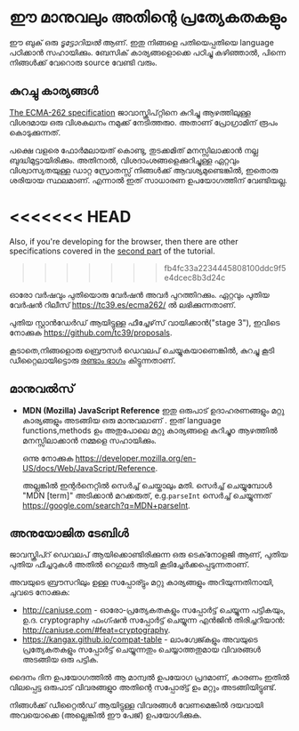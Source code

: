 

# ഈ മാനുവലും അതിന്റെ പ്രത്യേകതകളും

ഈ ബുക് ഒരു *ടൂട്ടോറിയൽ* ആണ്. ഇതു നിങ്ങളെ പതിയെപ്പതിയെ language പഠിക്കാൻ സഹായിക്കും. ബേസിക് കാര്യങ്ങളൊക്കെ പഠിച്ചു കഴിഞ്ഞാൽ, പിന്നെ നിങ്ങൾക്ക് വേറൊരു source വേണ്ടി വരും.

## കുറച്ചു കാര്യങ്ങൾ

[The ECMA-262 specification](https://www.ecma-international.org/publications/standards/Ecma-262.htm) ജാവാസ്ക്രിപ്റ്റിനെ കുറിച്ചു ആഴത്തിലുള്ള വിശദമായ ഒരു വിശകലനം നമുക്ക് നേടിത്തരുo. അതാണ് പ്രോഗ്രാമിന് രൂപം കൊടുക്കുന്നത്.


പക്ഷെ വളരെ ഫോർമലായത് കൊണ്ടു, തുടക്കമിത് മനസ്സിലാക്കാൻ നല്ല ബുദ്ധിമുട്ടായിരിക്കും. അതിനാൽ, വിശദാംശങ്ങളെക്കുറിച്ചുള്ള ഏറ്റവും വിശ്വാസ്യതയുള്ള ഡാറ്റ സ്രോതസ്സ് നിങ്ങൾക്ക് ആവശ്യമുണ്ടെങ്കിൽ, ഇതൊരു ശരിയായ സ്ഥലമാണ്. എന്നാൽ ഇത് സാധാരണ ഉപയോഗത്തിന് വേണ്ടിയല്ല.

<<<<<<< HEAD
=======
Also, if you're developing for the browser, then there are other specifications covered in the [second part](info:browser-environment) of the tutorial.
>>>>>>> fb4fc33a2234445808100ddc9f5e4dcec8b3d24c

ഓരോ വർഷവും പുതിയൊരു വേർഷൻ അവർ പുറത്തിറക്കും. ഏറ്റവും പുതിയ വേർഷൻ റിലീസ് <https://tc39.es/ecma262/> ൽ ലഭിക്കുന്നതാണ്.


പുതിയ സ്റ്റാൻഡേർഡ് ആയിട്ടുള്ള ഫീച്ചേഴ്‌സ് വായിക്കാൻ("stage 3"), ഇവിടെ നോക്കുക <https://github.com/tc39/proposals>.

കൂടാതെ,നിങ്ങളൊരു ബ്രൌസർ ഡെവലപ്‌ ചെയ്യുകയാണെങ്കിൽ, കുറച്ചു കൂടി ഡീറ്റൈലായിട്ടൊരു [രണ്ടാം ഭാഗം](info:browser-environment) കിട്ടുന്നതാണ്.


## മാനുവൽസ്

- **MDN (Mozilla) JavaScript Reference** ഇതു ഒരുപാട് ഉദാഹരണങ്ങളും മറ്റു കാര്യങ്ങളും അടങ്ങിയ ഒരു മാനുവലാണ് . ഇത് language functions,methods ഉം അതുപോലെ മറ്റു കാര്യങ്ങളെ കുറിച്ചുo ആഴത്തിൽ മനസ്സിലാക്കാൻ നമ്മളെ സഹായിക്കും.

    ഒന്നു നോക്കുക <https://developer.mozilla.org/en-US/docs/Web/JavaScript/Reference>.

    അല്ലങ്കിൽ ഇന്റർനെറ്റിൽ സെർച്ച് ചെയ്താലും മതി. സെർച്ച് ചെയ്യുമ്പോൾ "MDN [term]" അടിക്കാൻ മറക്കരുത്, e.g.`parseInt` സെർച്ച് ചെയ്യുന്നത് <https://google.com/search?q=MDN+parseInt>.


## അനുയോജിത ടേബിൾ

ജാവസ്ക്രിപ്റ് ഡെവലപ്‌ ആയിക്കൊണ്ടിരിക്കുന്ന ഒരു ടെക്‌നോളജി ആണ്, പുതിയ പുതിയ ഫീച്ചറുകൾ അതിൽ റെഗുലർ ആയി കൂടിച്ചേർക്കപ്പെടുന്നതാണ്.

അവയുടെ ബ്രൗസറിലും ഉള്ള സപ്പോര്ട്ടും മറ്റു കാര്യങ്ങളും അറിയുന്നതിനായി, ചുവടെ നോക്കുക:

- <http://caniuse.com> - ഓരോ-പ്രത്യേകതകളും സപ്പോർട്ട് ചെയ്യുന്ന പട്ടികയും, ഉ.ദ. cryptography ഫംഗ്ഷൻ സപ്പോർട്ട് ചെയ്യുന്ന എൻജിൻ തിരിച്ചറിയാൻ: <http://caniuse.com/#feat=cryptography>.
- <https://kangax.github.io/compat-table> - ലാംഗ്വേജ്കളും അവയുടെ പ്രത്യേകതകളും സപ്പോർട്ട് ചെയ്യുന്നതും ചെയ്യാത്തതുമായ വിവരങ്ങൾ അടങ്ങിയ ഒരു പട്ടിക.

ദൈനം ദിന ഉപയോഗത്തിൽ ആ മാന്വൽ ഉപയോഗ പ്രദമാണ്, കാരണം ഇതിൽ വിലപ്പെട്ട ഒരുപാട് വിവരങ്ങളുo അതിന്റെ സപ്പോര്ട്ട് ഉം മറ്റും അടങ്ങിയിട്ടുണ്ട്.

നിങ്ങൾക്ക് ഡീറ്റൈൽഡ് ആയിട്ടുള്ള വിവരങ്ങൾ വേണമെങ്കിൽ ദയവായി അവയൊക്കെ (അല്ലെങ്കിൽ ഈ പേജ്) ഉപയോഗിക്കുക.

